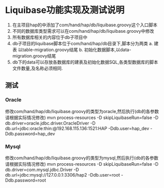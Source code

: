 # Liquibase功能实现及测试说明

1. 在主项目hap的中添加了com/hand/hap/db/liquibase.groovy这个入口脚本
2. 不同的数据库类型需求可以在com/hand/hap/db/liquibase.groovy中修改
3. 所有数据库相关的内容位于db子项目中
4. db子项目的liquibase脚本位于com/hand/hap/db目录下,脚本分为两类
    a. 建表 以table-migration.groovy结尾
    b. 初始化数据脚本,以data-migration.groovy结尾
5. db下的data可以存放各数据库的建表及初始化数据SQL,各类型数据库的脚本文件数量,及名称必须相同.


## 测试

### Oracle

修改com/hand/hap/db/liquibase.groovy的类型为oracle,然后执行(db的各参数请根据实际情况修改)
mvn process-resources -D skipLiquibaseRun=false -D db.driver=oracle.jdbc.driver.OracleDriver -D db.url=jdbc:oracle:thin:@192.168.115.136:1521:HAP -Ddb.user=hap_dev -Ddb.password=hap_dev

### Mysql

修改com/hand/hap/db/liquibase.groovy的类型为mysql,然后执行(db的各参数请根据实际情况修改)
mvn process-resources -D skipLiquibaseRun=false -D db.driver=com.mysql.jdbc.Driver -D db.url=jdbc:mysql://127.0.0.1:3306/hap2 -Ddb.user=root -Ddb.password=root
